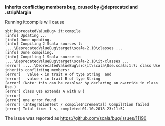 **Inherits conflicting members bug, caused by @deprecated and .stripMargin**

Running it:compile will cause

```
sbt:DeprecatedValueBug> it:compile
[info] Updating ...
[info] Done updating.
[info] Compiling 2 Scala sources to ....\DeprecatedValueBug\target\scala-2.10\classes ...
[info] Done compiling.
[info] Compiling 1 Scala source to ....\DeprecatedValueBug\target\scala-2.10\it-classes ...
[error] .....\DeprecatedValueBug\src\it\scala\Use.scala:1:7: class Use inherits conflicting members:
[error]   value x in trait A of type String  and
[error]   value x in trait B of type String
[error] (Note: this can be resolved by declaring an override in class Use.)
[error] class Use extends A with B {
[error]       ^
[error] one error found
[error] (IntegrationTest / compileIncremental) Compilation failed
[error] Total time: 1 s, completed 01.10.2018 23:11:52
```

The issue was reported as https://github.com/scala/bug/issues/11190

